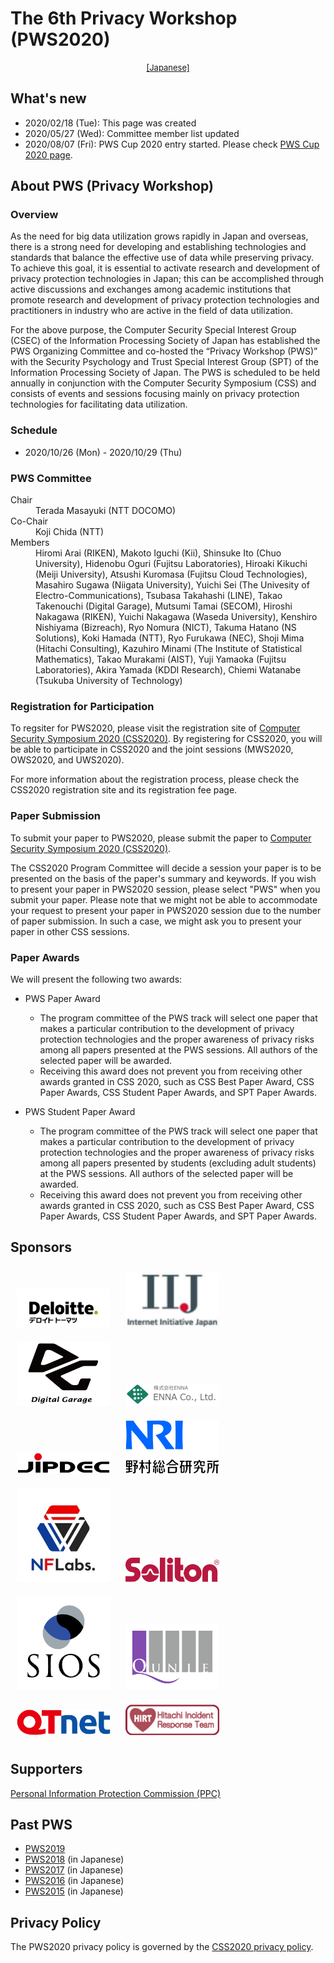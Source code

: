 # The 6th Privacy Workshop (PWS2020)

<div style="text-align: center;">
 <font size="2">
  <a href="./index.html">[Japanese]</a>
 </font>
</div>

## What's new
- 2020/02/18 (Tue): This page was created
- 2020/05/27 (Wed): Committee member list updated
- 2020/08/07 (Fri): PWS Cup 2020 entry started. Please check [PWS Cup 2020 page](https://pwscup.github.io/pwssite/2020/cup20_e.html).

## About PWS (Privacy Workshop)
### Overview
As the need for big data utilization grows rapidly in Japan and overseas, there is a strong need for developing and establishing technologies and standards that balance the effective use of data while preserving privacy. To achieve this goal, it is essential to activate research and development of privacy protection technologies in Japan; this can be accomplished through active discussions and exchanges among academic institutions that promote research and development of privacy protection technologies and practitioners in industry who are active in the field of data utilization.

For the above purpose, the Computer Security Special Interest Group (CSEC) of the Information Processing Society of Japan has established the PWS Organizing Committee and co-hosted the “Privacy Workshop (PWS)” with the Security Psychology and Trust Special Interest Group (SPT) of the Information Processing Society of Japan. The PWS is scheduled to be held annually in conjunction with the Computer Security Symposium (CSS) and consists of events and sessions focusing mainly on privacy protection technologies for facilitating data utilization.

### Schedule
- 2020/10/26 (Mon) - 2020/10/29 (Thu)

### PWS Committee

<dl>
 <dt>Chair</dt>
 <dd>Terada Masayuki (NTT DOCOMO)</dd>
 <dt>Co-Chair</dt>
 <dd>Koji Chida (NTT)</dd>
 <dt>Members</dt>
 <dd>Hiromi Arai (RIKEN), Makoto Iguchi (Kii), Shinsuke Ito (Chuo University), Hidenobu Oguri (Fujitsu Laboratories), Hiroaki Kikuchi (Meiji University), Atsushi Kuromasa (Fujitsu Cloud Technologies), Masahiro Sugawa (Niigata University), Yuichi Sei (The Univesity of Electro-Communications), Tsubasa Takahashi (LINE), Takao Takenouchi (Digital Garage), Mutsumi Tamai (SECOM), Hiroshi Nakagawa (RIKEN), Yuichi Nakagawa (Waseda University), Kenshiro Nishiyama (Bizreach), Ryo Nomura (NICT), Takuma Hatano (NS Solutions), Koki Hamada (NTT), Ryo Furukawa (NEC), Shoji Mima (Hitachi Consulting), Kazuhiro Minami (The Institute of Statistical Mathematics), Takao Murakami (AIST), Yuji Yamaoka (Fujitsu Laboratories), Akira Yamada (KDDI Research), Chiemi Watanabe (Tsukuba University of Technology)
 </dd>
</dl>

### Registration for Participation

To regsiter for PWS2020, please visit the registration site of [Computer Security Symposium 2020 (CSS2020)](https://www.iwsec.org/css/2020/). By registering for CSS2020, you will be able to participate in CSS2020 and the joint sessions (MWS2020, OWS2020, and UWS2020).

For more information about the registration process, please check the CSS2020 registration site and its registration fee page.

### Paper Submission

To submit your paper to PWS2020, please submit the paper to [Computer Security Symposium 2020 (CSS2020)](https://www.iwsec.org/css/2020/writing.html).

The CSS2020 Program Committee will decide a session your paper is to be presented on the basis of the paper's summary and keywords. 
If you wish to present your paper in PWS2020 session, please select "PWS" when you submit your paper. 
Please note that we might not be able to accommodate your request to present your paper in PWS2020 session due to the number of paper submission. 
In such a case, we might ask you to present your paper in other CSS sessions.

### Paper Awards

We will present the following two awards:

- PWS Paper Award
    - The program committee of the PWS track will select one paper that makes a particular contribution to the development of privacy protection technologies and the proper awareness of privacy risks among all papers presented at the PWS sessions. All authors of the selected paper will be awarded.
    - Receiving this award does not prevent you from receiving other awards granted in CSS 2020, such as CSS Best Paper Award, CSS Paper Awards, CSS Student Paper Awards, and SPT Paper Awards.

- PWS Student Paper Award
    - The program committee of the PWS track will select one paper that makes a particular contribution to the development of privacy protection technologies and the proper awareness of privacy risks among all papers presented by students (excluding adult students) at the PWS sessions. All authors of the selected paper will be awarded.
    - Receiving this award does not prevent you from receiving other awards granted in CSS 2020, such as CSS Best Paper Award, CSS Paper Awards, CSS Student Paper Awards, and SPT Paper Awards.
    
## Sponsors

<a href="http://www.deloitte.com/jp/cyber/"><img src="Images/logo_deloitte.png" style="width:150px; margin: 10px"></a>
<a href="https://www.iij.ad.jp/wizsafe/"><img src="Images/logo_iij.png" style="width:150px; margin: 10px"></a>
<a href="https://www.garage.co.jp/ja/"><img src="Images/logo_digitalgarage.png" style="width:150px; margin: 10px"></a>
<a href="https://www.enna.co.jp/"><img src="Images/logo_enna.png" style="width:150px; margin: 10px"></a>
<a href="https://www.jipdec.or.jp/"><img src="Images/logo_jipdec.jpg" style="width:150px; margin: 10px"></a>
<a href="https://www.nri.com/jp/"><img src="Images/logo_nri.jpg" style="width:150px; margin: 10px"></a>
<a href="http://nflaboratories.co.jp/"><img src="Images/logo_nflabs.png" style="width:150px; margin: 10px"></a>
<a href="https://www.soliton.co.jp/"><img src="Images/logo_soliton.png" style="width:150px; margin: 10px"></a>
<a href="https://www.sios.com/"><img src="Images/logo_sios.gif" style="width:150px; margin: 10px"></a>
<a href="http://www.qunie.com/"><img src="Images/logo_qunie.jpg" style="width:150px; margin: 10px"></a>
<a href="https://www.qtnet.co.jp/"><img src="Images/logo_qtnet.png" style="width:150px; margin: 10px"></a>
<a href="http://www.hitachi.co.jp/hirt/"><img src="Images/logo_hirt.png" style="width:150px; margin: 10px"></a>

## Supporters

[Personal Information Protection Commission (PPC)](https://www.ppc.go.jp/en/index.html)

## Past PWS
- [PWS2019](https://www.iwsec.org/pws/2019/index_e.html)
- [PWS2018](https://www.iwsec.org/pws/2018/) (in Japanese)
- [PWS2017](https://www.iwsec.org/pws/2017/) (in Japanese)
- [PWS2016](https://www.iwsec.org/pws/2016/) (in Japanese)
- [PWS2015](https://www.iwsec.org/pws/2015/) (in Japanese)

## Privacy Policy

The PWS2020 privacy policy is governed by the [CSS2020 privacy policy](https://www.iwsec.org/css/2020/privacy.html).
